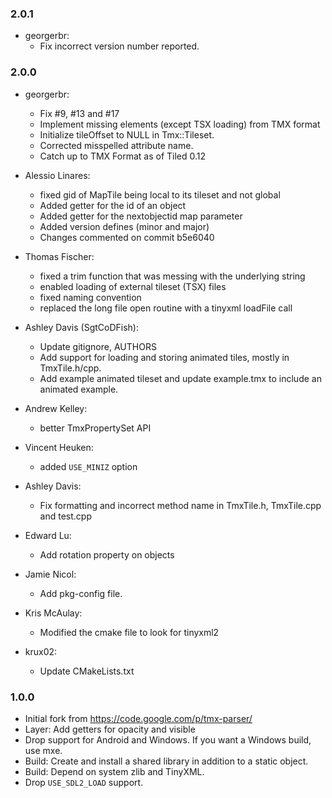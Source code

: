 ### 2.0.1

 * georgerbr:
   - Fix incorrect version number reported.

### 2.0.0

 * georgerbr:
   - Fix #9, #13 and #17
   - Implement missing elements (except TSX loading) from TMX format
   - Initialize tileOffset to NULL in Tmx::Tileset.
   - Corrected misspelled attribute name.
   - Catch up to TMX Format as of Tiled 0.12

 * Alessio Linares:
   - fixed gid of MapTile being local to its tileset and not global
   - Added getter for the id of an object
   - Added getter for the nextobjectid map parameter
   - Added version defines (minor and major)
   - Changes commented on commit b5e6040

 * Thomas Fischer:
   - fixed a trim function that was messing with the underlying string
   - enabled loading of external tileset (TSX) files
   - fixed naming convention
   - replaced the long file open routine with a tinyxml loadFile call

 * Ashley Davis (SgtCoDFish):
   - Update gitignore, AUTHORS
   - Add support for loading and storing animated tiles, mostly in TmxTile.h/cpp.
   - Add example animated tileset and update example.tmx to include an animated example.

 * Andrew Kelley:
   - better TmxPropertySet API

 * Vincent Heuken:
   - added `USE_MINIZ` option

 * Ashley Davis:
   - Fix formatting and incorrect method name in TmxTile.h, TmxTile.cpp and test.cpp

 * Edward Lu:
   - Add rotation property on objects

 * Jamie Nicol:
   - Add pkg-config file.

 * Kris McAulay:
   - Modified the cmake file to look for tinyxml2

 * krux02:
   - Update CMakeLists.txt

### 1.0.0

 * Initial fork from https://code.google.com/p/tmx-parser/
 * Layer: Add getters for opacity and visible
 * Drop support for Android and Windows. If you want a Windows build, use mxe.
 * Build: Create and install a shared library in addition to a static object.
 * Build: Depend on system zlib and TinyXML.
 * Drop `USE_SDL2_LOAD` support.
